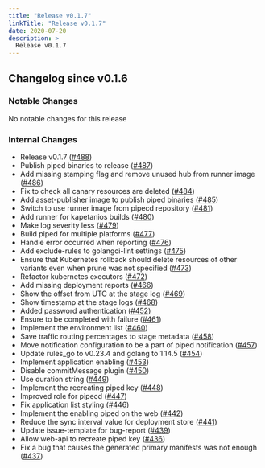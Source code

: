 ```yaml
---
title: "Release v0.1.7"
linkTitle: "Release v0.1.7"
date: 2020-07-20
description: >
  Release v0.1.7
---
```


## Changelog since v0.1.6

### Notable Changes

No notable changes for this release

### Internal Changes
* Release v0.1.7 ([#488](https://github.com/pipe-cd/pipe/pull/488))
* Publish piped binaries to release ([#487](https://github.com/pipe-cd/pipe/pull/487))
* Add missing stamping flag and remove unused hub from runner image ([#486](https://github.com/pipe-cd/pipe/pull/486))
* Fix to check all canary resources are deleted ([#484](https://github.com/pipe-cd/pipe/pull/484))
* Add asset-publisher image to publish piped binaries ([#485](https://github.com/pipe-cd/pipe/pull/485))
* Switch to use runner image from pipecd repository ([#481](https://github.com/pipe-cd/pipe/pull/481))
* Add runner for kapetanios builds ([#480](https://github.com/pipe-cd/pipe/pull/480))
* Make log severity less ([#479](https://github.com/pipe-cd/pipe/pull/479))
* Build piped for multiple platforms ([#477](https://github.com/pipe-cd/pipe/pull/477))
* Handle error occurred when reporting ([#476](https://github.com/pipe-cd/pipe/pull/476))
* Add exclude-rules to golangci-lint settings ([#475](https://github.com/pipe-cd/pipe/pull/475))
* Ensure that Kubernetes rollback should delete resources of other variants even when prune was not specified ([#473](https://github.com/pipe-cd/pipe/pull/473))
* Refactor kubernetes executors ([#472](https://github.com/pipe-cd/pipe/pull/472))
* Add missing deployment reports ([#466](https://github.com/pipe-cd/pipe/pull/466))
* Show the offset from UTC at the stage log ([#469](https://github.com/pipe-cd/pipe/pull/469))
* Show timestamp at the stage logs ([#468](https://github.com/pipe-cd/pipe/pull/468))
* Added password authentication ([#452](https://github.com/pipe-cd/pipe/pull/452))
* Ensure to be completed with failure ([#461](https://github.com/pipe-cd/pipe/pull/461))
* Implement the environment list ([#460](https://github.com/pipe-cd/pipe/pull/460))
* Save traffic routing percentages to stage metadata ([#458](https://github.com/pipe-cd/pipe/pull/458))
* Move notification configuration to be a part of piped notification ([#457](https://github.com/pipe-cd/pipe/pull/457))
* Update rules_go to v0.23.4 and golang to 1.14.5 ([#454](https://github.com/pipe-cd/pipe/pull/454))
* Implement application enabling ([#453](https://github.com/pipe-cd/pipe/pull/453))
* Disable commitMessage plugin ([#450](https://github.com/pipe-cd/pipe/pull/450))
* Use duration string ([#449](https://github.com/pipe-cd/pipe/pull/449))
* Implement the recreating piped key ([#448](https://github.com/pipe-cd/pipe/pull/448))
* Improved role for pipecd ([#447](https://github.com/pipe-cd/pipe/pull/447))
* Fix application list styling ([#446](https://github.com/pipe-cd/pipe/pull/446))
* Implement the enabling piped on the web ([#442](https://github.com/pipe-cd/pipe/pull/442))
* Reduce the sync interval value for deployment store ([#441](https://github.com/pipe-cd/pipe/pull/441))
* Update issue-template for bug-report ([#439](https://github.com/pipe-cd/pipe/pull/439))
* Allow web-api to recreate piped key ([#436](https://github.com/pipe-cd/pipe/pull/436))
* Fix a bug that causes the generated primary manifests was not enough ([#437](https://github.com/pipe-cd/pipe/pull/437))
